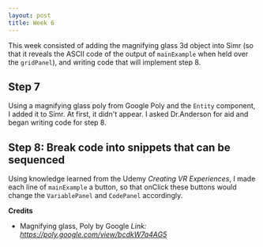 ```yaml
---
layout: post
title: Week 6
---
```


This week consisted of adding the magnifying glass 3d object into Simr (so that it reveals the ASCII code of the output of `mainExample` when held over the `gridPanel`), and writing code that will implement step 8.

## Step 7 ##
Using a magnifying glass poly from Google Poly and the `Entity` component, I added it to Simr. At first, it didn't appear. I asked Dr.Anderson for aid and began writing code for step 8. 

## Step 8: Break code into snippets that can be sequenced ##
 Using knowledge learned from the Udemy *Creating VR Experiences*, I made each line of `mainExample` a button, so that onClick these buttons would change the `VariablePanel` and `CodePanel` accordingly. 

**Credits**
  - Magnifying glass, Poly by Google *Link: https://poly.google.com/view/bcdkW7a4AG5*
